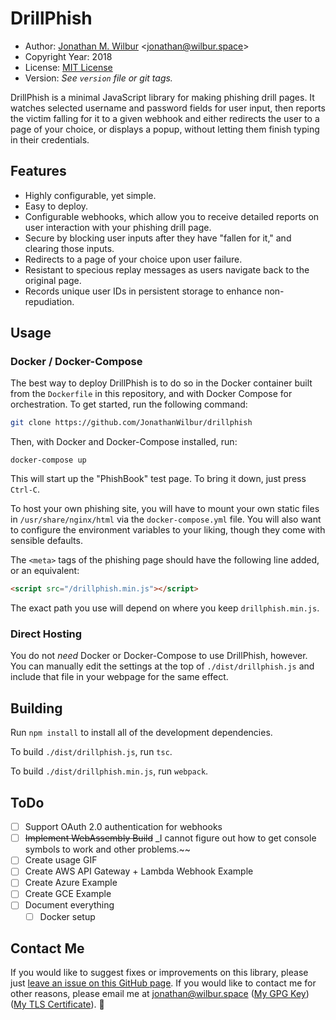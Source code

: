 # DrillPhish

* Author: [Jonathan M. Wilbur](https://jonathan.wilbur.space) <[jonathan@wilbur.space](mailto:jonathan@wilbur.space)>
* Copyright Year: 2018
* License: [MIT License](https://mit-license.org/)
* Version: _See `version` file or git tags._

DrillPhish is a minimal JavaScript library for making phishing drill pages.
It watches selected username and password fields for user input, then reports
the victim falling for it to a given webhook and either redirects the user
to a page of your choice, or displays a popup, without letting them finish
typing in their credentials.

## Features

- Highly configurable, yet simple.
- Easy to deploy.
- Configurable webhooks, which allow you to receive detailed reports on user
  interaction with your phishing drill page.
- Secure by blocking user inputs after they have "fallen for it," and clearing
  those inputs.
- Redirects to a page of your choice upon user failure.
- Resistant to specious replay messages as users navigate back to the original
  page.
- Records unique user IDs in persistent storage to enhance non-repudiation.

## Usage

### Docker / Docker-Compose

The best way to deploy DrillPhish is to do so in the Docker container built
from the `Dockerfile` in this repository, and with Docker Compose for
orchestration. To get started, run the following command:

```bash
git clone https://github.com/JonathanWilbur/drillphish
```

Then, with Docker and Docker-Compose installed, run:

```
docker-compose up
```

This will start up the "PhishBook" test page. To bring it down, just press
`Ctrl-C`.

To host your own phishing site, you will have to mount your own static files
in `/usr/share/nginx/html` via the `docker-compose.yml` file. You will also
want to configure the environment variables to your liking, though they come
with sensible defaults.

The `<meta>` tags of the phishing page should have the following line added,
or an equivalent:

```html
<script src="/drillphish.min.js"></script>
```

The exact path you use will depend on where you keep `drillphish.min.js`.

### Direct Hosting

You do not _need_ Docker or Docker-Compose to use DrillPhish, however. You
can manually edit the settings at the top of `./dist/drillphish.js` and include
that file in your webpage for the same effect. 

## Building

Run `npm install` to install all of the development dependencies.

To build `./dist/drillphish.js`, run `tsc`.

To build `./dist/drillphish.min.js`, run `webpack`.

## ToDo

- [ ] Support OAuth 2.0 authentication for webhooks
- [ ] ~~Implement WebAssembly Build~~ _I cannot figure out how to get console symbols to work and other problems.~~
- [ ] Create usage GIF
- [ ] Create AWS API Gateway + Lambda Webhook Example
- [ ] Create Azure Example
- [ ] Create GCE Example
- [ ] Document everything
    - [ ] Docker setup

## Contact Me

If you would like to suggest fixes or improvements on this library, please just
[leave an issue on this GitHub page](https://github.com/JonathanWilbur/drillphish/issues). If you would like to contact me for other reasons,
please email me at [jonathan@wilbur.space](mailto:jonathan@wilbur.space)
([My GPG Key](https://jonathan.wilbur.space/downloads/jonathan@wilbur.space.gpg.pub))
([My TLS Certificate](https://jonathan.wilbur.space/downloads/jonathan@wilbur.space.chain.pem)). :boar: